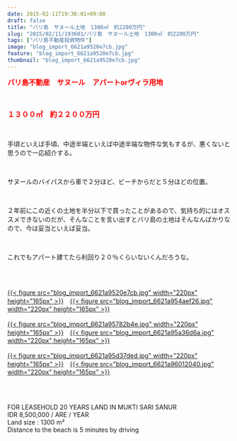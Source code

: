 ```yaml
---
date: 2015-02-11T19:36:01+09:00
draft: false
title: "バリ島　サヌール土地　1300㎡　約2200万円"
slug: "2015/02/11/193601/バリ島　サヌール土地　1300㎡　約2200万円"
tags: ["バリ島不動産投資物件"]
image: "blog_import_6621a9520e7cb.jpg"
feature: "blog_import_6621a9520e7cb.jpg"
thumbnail: "blog_import_6621a9520e7cb.jpg"
---
```

<p><font color="#ff0000" size="3"><strong>バリ島不動産　サヌール　アパートorヴィラ用地</strong></font></p><p><font color="#ff0000" size="3"><strong><br/></strong></font></p><p><font color="#ff0000" size="3"><strong>１３００㎡　約２２００万円</strong></font></p><br/><p>手頃といえば手頃、中途半端といえば中途半端な物件な気もするが、悪くないと思うので一応紹介する。</p><br/><p>サヌールのバイパスから車で２分ほど、ビーチからだと５分ほどの位置。</p><br/><p>２年前にこの近くの土地を半分以下で買ったことがあるので、気持ち的にはオススメできないのだが、そんなことを言い出すとバリ島の土地はそんなんばかりなので、今は妥当といえば妥当。</p><br/><p>これでもアパート建てたら利回り２０％くらいないくんだろうな。</p><br/><p><br/><a href="blog_import_6621a95356d47.jpg">{{< figure src="blog_import_6621a9520e7cb.jpg" width="220px" height="165px" >}}</a>　<a href="blog_import_6621a955df259.jpg">{{< figure src="blog_import_6621a954aef26.jpg" width="220px" height="165px" >}}</a><br/><br/><a href="blog_import_6621a958d79b2.jpg">{{< figure src="blog_import_6621a95782b4e.jpg" width="220px" height="165px" >}}</a>　<a href="blog_import_6621a95bac466.jpg">{{< figure src="blog_import_6621a95a36d6a.jpg" width="220px" height="165px" >}}</a><br/><br/><a href="blog_import_6621a95e8ac9a.jpg">{{< figure src="blog_import_6621a95d37ded.jpg" width="220px" height="165px" >}}</a>　<a href="blog_import_6621a96163e47.jpg">{{< figure src="blog_import_6621a96012040.jpg" width="220px" height="165px" >}}</a><br/></p><br/><br/><p>FOR LEASEHOLD 20 YEARS LAND IN MUKTI SARI SANUR             <br/>IDR 8,500,000 / ARE / YEAR           <br/>Land size : 1300 m²      <br/>Distance to the beach is 5 minutes by driving          <br/></p>

